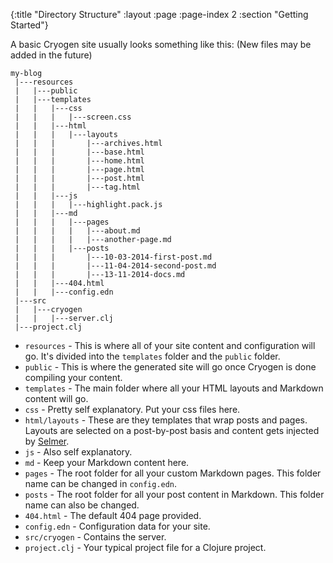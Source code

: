 {:title "Directory Structure"
 :layout :page
 :page-index 2
 :section "Getting Started"}
 
A basic Cryogen site usually looks something like this:
(New files may be added in the future)

```
my-blog
 |---resources
 |   |---public
 |   |---templates
 |   |   |---css
 |   |   |   |---screen.css
 |   |   |---html
 |   |   |   |---layouts
 |   |   |       |---archives.html
 |   |   |       |---base.html
 |   |   |       |---home.html
 |   |   |       |---page.html
 |   |   |       |---post.html
 |   |   |       |---tag.html
 |   |   |---js
 |   |   |   |---highlight.pack.js
 |   |   |---md
 |   |   |   |---pages
 |   |   |   |   |---about.md
 |   |   |   |   |---another-page.md
 |   |   |   |---posts
 |   |   |       |---10-03-2014-first-post.md
 |   |   |       |---11-04-2014-second-post.md
 |   |   |       |---13-11-2014-docs.md
 |   |   |---404.html
 |   |   |---config.edn
 |---src
 |   |---cryogen
 |   |   |---server.clj
 |---project.clj
```

  * `resources` - This is where all of your site content and configuration will go. It's divided into the `templates` folder and the `public` folder.
  * `public` - This is where the generated site will go once Cryogen is done compiling your content.
  * `templates` - The main folder where all your HTML layouts and Markdown content will go.
  * `css` - Pretty self explanatory. Put your css files here.
  * `html/layouts` - These are they templates that wrap posts and pages. Layouts are selected on a post-by-post basis and content gets injected by [Selmer](https://github.com/yogthos/selmer).
  * `js` - Also self explanatory.
  * `md` - Keep your Markdown content here.
  * `pages` - The root folder for all your custom Markdown pages. This folder name can be changed in `config.edn`.
  * `posts` - The root folder for all your post content in Markdown. This folder name can also be changed.
  * `404.html` - The default 404 page provided.
  * `config.edn` - Configuration data for your site.
  * `src/cryogen` - Contains the server.
  * `project.clj` - Your typical project file for a Clojure project.
